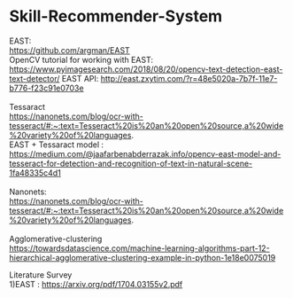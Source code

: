 # Skill-Recommender-System

EAST: <br>
https://github.com/argman/EAST<br>
OpenCV tutorial for working with EAST: https://www.pyimagesearch.com/2018/08/20/opencv-text-detection-east-text-detector/
EAST API: http://east.zxytim.com/?r=48e5020a-7b7f-11e7-b776-f23c91e0703e
<br>
<br>
Tessaract<br>
https://nanonets.com/blog/ocr-with-tesseract/#:~:text=Tesseract%20is%20an%20open%20source,a%20wide%20variety%20of%20languages.
<br>
EAST + Tessaract model : https://medium.com/@jaafarbenabderrazak.info/opencv-east-model-and-tesseract-for-detection-and-recognition-of-text-in-natural-scene-1fa48335c4d1   
<br>
Nanonets:<br>
https://nanonets.com/blog/ocr-with-tesseract/#:~:text=Tesseract%20is%20an%20open%20source,a%20wide%20variety%20of%20languages.
<br>
<br>
Agglomerative-clustering<br>
https://towardsdatascience.com/machine-learning-algorithms-part-12-hierarchical-agglomerative-clustering-example-in-python-1e18e0075019

Literature Survey<br>
1)EAST : 
https://arxiv.org/pdf/1704.03155v2.pdf
